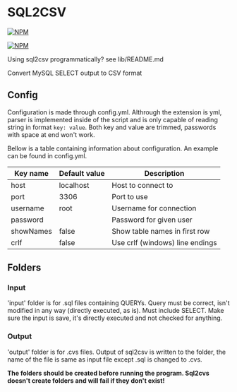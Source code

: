# SQL2CSV

[![NPM](https://img.shields.io/npm/v/auto-sql2csv/latest)](https://www.npmjs.com/package/auto-sql2csv)

[![NPM](https://nodei.co/npm/auto-sql2csv.png)](https://nodei.co/npm/auto-sql2csv/)

Using sql2csv programmatically? see lib/README.md

Convert MySQL SELECT output to CSV format

## Config

Configuration is made through config.yml. Althrough the extension is yml, parser is implemented inside of the script and is only capable of reading string in format `key: value`.
Both key and value are trimmed, passwords with space at end won't work.

Bellow is a table containing information about configuration. An example can be found in config.yml.


| Key name  | Default value | Description                     |
|-----------|---------------|---------------------------------|
| host      | localhost     | Host to connect to              |
| port      | 3306          | Port to use                     |
| username  | root          | Username for connection         |
| password  |               | Password for given user         |
| showNames | false         | Show table names in first row   |
| crlf      | false         | Use crlf (windows) line endings |


## Folders

### Input

'input' folder is for .sql files containing QUERYs. Query must be correct, isn't modified in any way (directly executed, as is). Must include SELECT.
Make sure the input is save, it's directly executed and not checked for anything.

### Output

'output' folder is for .cvs files. Output of sql2csv is written to the folder, the name of the file is same as input file except .sql is changed to .cvs.


**The folders should be created __before__ running the program. Sql2cvs doesn't create folders and will fail if they don't exist!**
